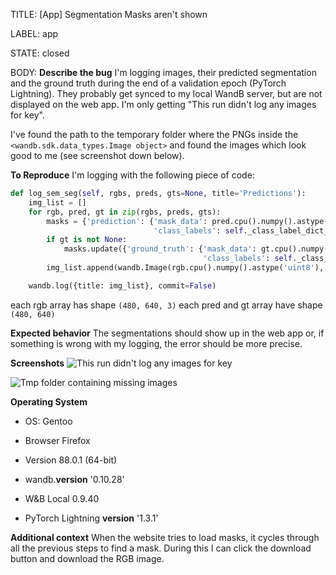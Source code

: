 TITLE:
[App] Segmentation Masks aren't shown

LABEL:
app

STATE:
closed

BODY:
**Describe the bug**
I'm logging images, their predicted segmentation and the ground truth during the end of a validation epoch (PyTorch Lightning).
They probably get synced to my local WandB server, but are not displayed on the web app. I'm only getting "This run didn't log any images for key".

I've found the path to the temporary folder where the PNGs inside the `<wandb.sdk.data_types.Image object>` and found the images which look good to me (see screenshot down below).

**To Reproduce**
I'm logging with the following piece of code:
```python      
def log_sem_seg(self, rgbs, preds, gts=None, title='Predictions'):
    img_list = []
    for rgb, pred, gt in zip(rgbs, preds, gts):
        masks = {'prediction': {'mask_data': pred.cpu().numpy().astype('uint8'),
                                'class_labels': self._class_label_dict_wo_void}}
        if gt is not None:
            masks.update({'ground_truth': {'mask_data': gt.cpu().numpy().astype('uint8'),
                                           'class_labels': self._class_label_dict}})
        img_list.append(wandb.Image(rgb.cpu().numpy().astype('uint8'), masks=masks))

    wandb.log({title: img_list}, commit=False)
```
each rgb array has shape `(480, 640, 3)` 
each pred and gt array have shape `(480, 640)`

**Expected behavior**
The segmentations should show up in the web app or, if something is wrong with my logging, the error should be more precise.

**Screenshots**
![This run didn't log any images for key](https://user-images.githubusercontent.com/33784413/118332889-11a18d80-b50b-11eb-8379-930e76083913.png)

![Tmp folder containing missing images](https://user-images.githubusercontent.com/33784413/118333996-08b1bb80-b50d-11eb-9dbf-2d9a7522024e.png)


**Operating System**
 - OS: Gentoo
 - Browser Firefox
 - Version 88.0.1 (64-bit)

- wandb.__version__ '0.10.28'
- W&B Local 0.9.40
- PyTorch Lightning __version__ '1.3.1'

**Additional context**
When the website tries to load masks, it cycles through all the previous steps to find a mask. During this I can click the download button and download the RGB image.


